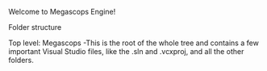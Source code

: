 Welcome to Megascops Engine!

Folder structure

Top level: Megascops
-This is the root of the whole tree and contains a few important Visual Studio files, like the .sln and .vcxproj, and all the other folders. 